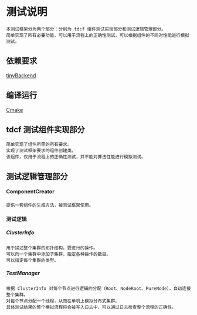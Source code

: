 # 测试说明

    本测试框架分为两个部分：分别为 tdcf 组件测试实现部分和测试逻辑管理部分。
    简单实现了所有必要功能，可以用于流程上的正确性测试，可以根据组件的不同对性能进行模拟测试。

## 依赖要求

[tinyBackend](https://github.com/Taganyer/tinyBackend)

## 编译运行

[Cmake](../test/CMakeLists.txt)

## tdcf 测试组件实现部分

    简单实现了组件所需的所有要求。
    实现了测试框架要求的组件创建类。
    该组件，仅用于流程上的正确性测试，并不能对算法性能进行模拟测试。

## 测试逻辑管理部分

#### ComponentCreator

    提供一套组件的生成方法，被测试框架使用。

#### 测试逻辑

##### ClusterInfo

    用于描述整个集群的拓扑结构，要进行的操作。
    可以向一个集群中添加子集群，指定各种操作的数目。
    可以指定每个集群的类型。

##### TestManager

    根据 ClusterInfo 对每个节点进行逻辑的分配（Root、NodeRoot、PureNode），自动连接整个集群。
    对每个节点分配一个线程，从而在单机上模拟分布式集群。
    具体测试结果的整个模拟流程将会被写入日志中，可以通过日志检查整个流程的正确性。